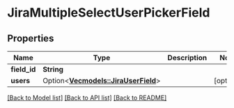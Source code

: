 # JiraMultipleSelectUserPickerField

## Properties

Name | Type | Description | Notes
------------ | ------------- | ------------- | -------------
**field_id** | **String** |  | 
**users** | Option<[**Vec<models::JiraUserField>**](JiraUserField.md)> |  | [optional]

[[Back to Model list]](../README.md#documentation-for-models) [[Back to API list]](../README.md#documentation-for-api-endpoints) [[Back to README]](../README.md)


